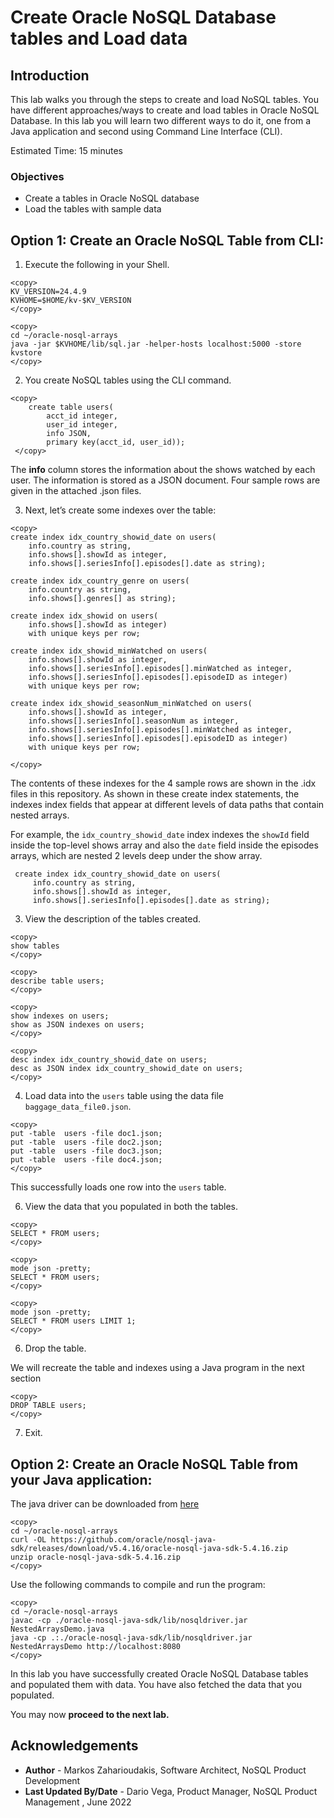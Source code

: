 # Create Oracle NoSQL Database tables and Load data
## Introduction

This lab walks you through the steps to create and load NoSQL tables.
You have different approaches/ways to create and load tables in Oracle NoSQL
Database.
In this lab you will learn two different ways to do it, one from a Java
application  and second using Command Line Interface (CLI).

Estimated Time: 15 minutes

### Objectives

* Create a tables in Oracle NoSQL database
* Load the tables with sample data

## Option 1: Create an Oracle NoSQL Table from CLI:

1. Execute the following in your Shell.
```
<copy>
KV_VERSION=24.4.9
KVHOME=$HOME/kv-$KV_VERSION
</copy>
```
````
<copy>
cd ~/oracle-nosql-arrays
java -jar $KVHOME/lib/sql.jar -helper-hosts localhost:5000 -store kvstore
</copy>
````

2. You create NoSQL tables using the CLI command.  

```
<copy>
    create table users(
        acct_id integer,
        user_id integer,
        info JSON,
        primary key(acct_id, user_id));
 </copy>
```

The **info** column stores the information about the shows watched by each user.
The information is stored as a JSON document. Four sample rows are given in the
attached .json files.


3. Next, let’s create some indexes over the table:
```
<copy>
create index idx_country_showid_date on users(
    info.country as string,
    info.shows[].showId as integer,
    info.shows[].seriesInfo[].episodes[].date as string);

create index idx_country_genre on users(
    info.country as string,
    info.shows[].genres[] as string);

create index idx_showid on users(
    info.shows[].showId as integer)
    with unique keys per row;

create index idx_showid_minWatched on users(
    info.shows[].showId as integer,
    info.shows[].seriesInfo[].episodes[].minWatched as integer,
    info.shows[].seriesInfo[].episodes[].episodeID as integer)
    with unique keys per row;

create index idx_showid_seasonNum_minWatched on users(
    info.shows[].showId as integer,
    info.shows[].seriesInfo[].seasonNum as integer,
    info.shows[].seriesInfo[].episodes[].minWatched as integer,
    info.shows[].seriesInfo[].episodes[].episodeID as integer)
    with unique keys per row;

</copy>
 ```

The contents of these indexes for the 4 sample rows are shown in the .idx files in
this repository. As shown in these create index statements, the indexes index
fields that appear at different levels of data paths that contain nested arrays.

For example, the `idx_country_showid_date` index indexes the `showId` field inside
the top-level shows array and also the `date` field inside the episodes arrays,
 which are nested 2 levels deep under the show array.
````
 create index idx_country_showid_date on users(
     info.country as string,
     info.shows[].showId as integer,
     info.shows[].seriesInfo[].episodes[].date as string);
````

3. View the description of  the tables created.
```
<copy>
show tables
</copy>
```
```
<copy>
describe table users;
</copy>
```
```
<copy>
show indexes on users;
show as JSON indexes on users;
</copy>
```

```
<copy>
desc index idx_country_showid_date on users;
desc as JSON index idx_country_showid_date on users;
</copy>
```


4. Load data into the `users` table using the data file `baggage_data_file0.json`.
```
<copy>
put -table  users -file doc1.json;
put -table  users -file doc2.json;
put -table  users -file doc3.json;
put -table  users -file doc4.json;
</copy>
```
This successfully loads one row into the `users` table.

6. View the data that you populated in both the tables.

```
<copy>
SELECT * FROM users;
</copy>
```
```
<copy>
mode json -pretty;
SELECT * FROM users;
</copy>
```
```
<copy>
mode json -pretty;
SELECT * FROM users LIMIT 1;
</copy>
```

6. Drop the table.

We will recreate the table and indexes using a Java program in the next section

```
<copy>
DROP TABLE users;
</copy>
```
7. Exit.


## Option 2: Create an Oracle NoSQL Table from your Java application:


The java driver can be downloaded from [here](https://github.com/oracle/nosql-java-sdk)

```
<copy>
cd ~/oracle-nosql-arrays
curl -OL https://github.com/oracle/nosql-java-sdk/releases/download/v5.4.16/oracle-nosql-java-sdk-5.4.16.zip
unzip oracle-nosql-java-sdk-5.4.16.zip
</copy>
```

Use the following commands to compile and run the program:

```
<copy>
cd ~/oracle-nosql-arrays
javac -cp ./oracle-nosql-java-sdk/lib/nosqldriver.jar NestedArraysDemo.java
java -cp .:./oracle-nosql-java-sdk/lib/nosqldriver.jar NestedArraysDemo http://localhost:8080
</copy>
```

In this lab you have successfully created Oracle NoSQL Database tables and
populated them with data. You have also fetched the data that you populated.

You may now **proceed to the next lab.**


## Acknowledgements
* **Author** - Markos Zaharioudakis, Software Architect, NoSQL Product Development
* **Last Updated By/Date** - Dario Vega, Product Manager, NoSQL Product Management , June 2022

